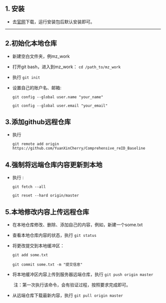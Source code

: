 ## 1. 安装

- 去[官网](https://git-scm.com/downloads)下载，运行安装包后默认安装即可。

---

## 2.初始化本地仓库

- 新建空白文件夹，例mz_work

- 打开git bash，进入到mz_work： `cd /path_to/mz_work`

- 执行 `git init`

- 设置自己的账户名、邮箱:

  `git config --global user.name "your_name"`

  `git config --global user.email "your_email"`

## 3.添加github远程仓库

- 执行 

  ```
  git remote add origin https://github.com/YuanXinCherry/Comprehensive_reID_Baseline
  ```


## 4.强制将远端仓库内容更新到本地

- 执行 :

  `git fetch --all`

  `git reset --hard origin/master `

## 5.本地修改内容上传远程仓库

- 在本地仓库修改、删除、添加自己的内容，例如，新建一个some.txt

- 查看本地仓库内容的状态，执行 `git status`

- 将更改提交到本地缓冲区：

  `git add some.txt`

  `git commit some.txt -m "提交信息"`

- 将本地缓冲区内容上传到服务器远端仓库，执行 `git push origin master`

  ​	注：第一次执行该命令，会有验证过程，按照要求完成即可。

- 从远端仓库下载最新内容，执行 `git pull origin master`